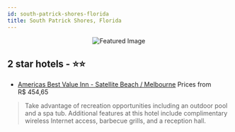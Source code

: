 ```yaml
---
id: south-patrick-shores-florida
title: South Patrick Shores, Florida
---
```


<center><img src="https://i.travelapi.com/hotels/1000000/30000/21800/21757/be96d642_z.jpg" alt="Featured Image" /></center>


##  2 star hotels - ⭐️⭐️

-    [Americas Best Value Inn - Satellite Beach / Melbourne](https://us.hurb.com/hotels/south-patrick-shores/americas-best-value-inn-satellite-beach-melbourne-JNP-JP765055?cmp=18055) Prices from R$ 454,65
   > Take advantage of recreation opportunities including an outdoor pool and a spa tub. Additional features at this hotel include complimentary wireless Internet access, barbecue grills, and a reception hall.
